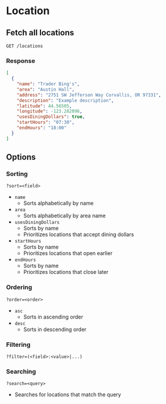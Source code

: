 # Location

## Fetch all locations

`GET /locations`

### Response

```json
[
  {
    "name": "Trader Bing's",
    "area": "Austin Hall",
    "address": "2751 SW Jefferson Way Corvallis, OR 97331",
    "description": "Example description",
    "latitude": 44.56505,
    "longitude": -123.282096,
    "usesDiningDollars": true,
    "startHours": "07:30",
    "endHours": "18:00"
  }
]
```

## Options

### Sorting

`?sort=<field>`

- `name`
  - Sorts alphabetically by name
- `area`
  - Sorts alphabetically by area name
- `usesDiningDollars`
  - Sorts by name
  - Prioritizes locations that accept dining dollars
- `startHours`
  - Sorts by name
  - Prioritizes locations that open earlier
- `endHours`
  - Sorts by name
  - Prioritizes locations that close later

### Ordering

`?order=<order>`

- `asc`
  - Sorts in ascending order
- `desc`
  - Sorts in descending order

### Filtering

`?filter=(<field>:<value>|...)`

### Searching

`?search=<query>`

- Searches for locations that match the query
